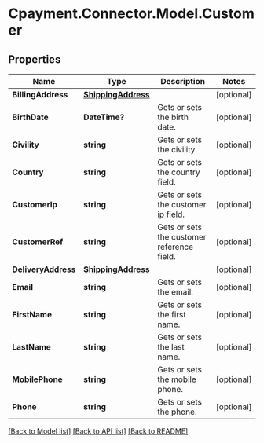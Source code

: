 
# Cpayment.Connector.Model.Customer

## Properties

Name | Type | Description | Notes
------------ | ------------- | ------------- | -------------
**BillingAddress** | [**ShippingAddress**](ShippingAddress.md) |  | [optional] 
**BirthDate** | **DateTime?** | Gets or sets the birth date. | [optional] 
**Civility** | **string** | Gets or sets the civility. | [optional] 
**Country** | **string** | Gets or sets the country field. | [optional] 
**CustomerIp** | **string** | Gets or sets the customer ip field. | [optional] 
**CustomerRef** | **string** | Gets or sets the customer reference field. | [optional] 
**DeliveryAddress** | [**ShippingAddress**](ShippingAddress.md) |  | [optional] 
**Email** | **string** | Gets or sets the email. | [optional] 
**FirstName** | **string** | Gets or sets the first name. | [optional] 
**LastName** | **string** | Gets or sets the last name. | [optional] 
**MobilePhone** | **string** | Gets or sets the mobile phone. | [optional] 
**Phone** | **string** | Gets or sets the phone. | [optional] 

[[Back to Model list]](../README.md#documentation-for-models)
[[Back to API list]](../README.md#documentation-for-api-endpoints)
[[Back to README]](../README.md)

